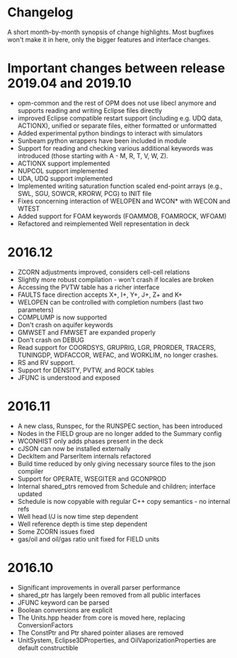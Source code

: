 # Changelog

A short month-by-month synopsis of change highlights. Most bugfixes won't make
it in here, only the bigger features and interface changes.

# Important changes between release 2019.04 and 2019.10

* opm-common and the rest of OPM does not use libecl anymore and
  supports reading and writing Eclipse files directly
* improved Eclipse compatible restart support (including e.g. UDQ
  data, ACTIONX), unified or separate files, either formatted or unformatted
* Added experimental python bindings to interact with simulators
* Sunbeam python wrappers have been included in module
* Support for reading and checking various additional keywords was introduced (those
  starting with A - M, R, T, V, W, Z).
* ACTIONX support implemented
* NUPCOL support implemented
* UDA, UDQ support implemented
* Implemented writing saturation function scaled end-point arrays (e.g., SWL, SGU,
  SOWCR, KRORW, PCG) to INIT file
* Fixes concerning interaction of WELOPEN and WCON* with WECON and
  WTEST
* Added support for FOAM keywords (FOAMMOB, FOAMROCK, WFOAM)
* Refactored and reimplemented Well representation in deck

# 2016.12
* ZCORN adjustments improved, considers cell-cell relations
* Slightly more robust compilation - won't crash if locales are broken
* Accessing the PVTW table has a richer interface
* FAULTS face direction accepts X+, I+, Y+, J+, Z+ and K+
* WELOPEN can be controlled with completion numbers (last two parameters)
* COMPLUMP is now supported
* Don't crash on aquifer keywords
* GMWSET and FMWSET are expanded properly
* Don't crash on DEBUG
* Read support for COORDSYS, GRUPRIG, LGR, PRORDER, TRACERS, TUNINGDP,
  WDFACCOR, WEFAC, and WORKLIM, no longer crashes.
* RS and RV support.
* Support for DENSITY, PVTW, and ROCK tables
* JFUNC is understood and exposed

# 2016.11
* A new class, Runspec, for the RUNSPEC section, has been introduced
* Nodes in the FIELD group are no longer added to the Summary config
* WCONHIST only adds phases present in the deck
* cJSON can now be installed externally
* DeckItem and ParserItem internals refactored
* Build time reduced by only giving necessary source files to the json compiler
* Support for OPERATE, WSEGITER and GCONPROD
* Internal shared_ptrs removed from Schedule and children; interface updated
* Schedule is now copyable with regular C++ copy semantics - no internal refs
* Well head I/J is now time step dependent
* Well reference depth is time step dependent
* Some ZCORN issues fixed
* gas/oil and oil/gas ratio unit fixed for FIELD units

# 2016.10
* Significant improvements in overall parser performance
* shared_ptr has largely been removed from all public interfaces
* JFUNC keyword can be parsed
* Boolean conversions are explicit
* The Units.hpp header from core is moved here, replacing ConversionFactors
* The ConstPtr and Ptr shared pointer aliases are removed
* UnitSystem, Eclipse3DProperties, and OilVaporizationProperties are default
  constructible

